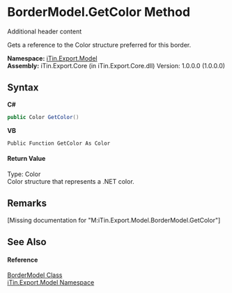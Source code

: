 # BorderModel.GetColor Method 
Additional header content 

Gets a reference to the Color structure preferred for this border.

**Namespace:**&nbsp;<a href="N_iTin_Export_Model">iTin.Export.Model</a><br />**Assembly:**&nbsp;iTin.Export.Core (in iTin.Export.Core.dll) Version: 1.0.0.0 (1.0.0.0)

## Syntax

**C#**<br />
``` C#
public Color GetColor()
```

**VB**<br />
``` VB
Public Function GetColor As Color
```


#### Return Value
Type: Color<br />Color structure that represents a .NET color.

## Remarks
\[Missing <remarks> documentation for "M:iTin.Export.Model.BorderModel.GetColor"\]

## See Also


#### Reference
<a href="T_iTin_Export_Model_BorderModel">BorderModel Class</a><br /><a href="N_iTin_Export_Model">iTin.Export.Model Namespace</a><br />